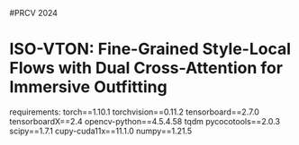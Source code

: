 #PRCV 2024
# ISO-VTON: Fine-Grained Style-Local Flows with Dual Cross-Attention for Immersive Outfitting

requirements:
torch==1.10.1
torchvision==0.11.2
tensorboard==2.7.0
tensorboardX==2.4
opencv-python==4.5.4.58 tqdm
pycocotools==2.0.3 scipy==1.7.1
cupy-cuda11x==11.1.0
numpy==1.21.5
